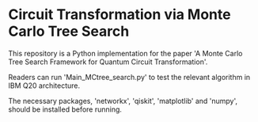 # Circuit Transformation via Monte Carlo Tree Search
 
This repository is a Python implementation for the paper 'A Monte Carlo Tree Search Framework for Quantum Circuit Transformation'.

Readers can run 'Main_MCtree_search.py' to test the relevant algorithm in IBM Q20 architecture.

The necessary packages, 'networkx', 'qiskit', 'matplotlib' and 'numpy', should be installed before running.
